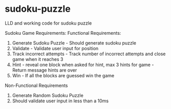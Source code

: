 # sudoku-puzzle
LLD and working code for sudoku puzzle

Sudoku Game
Requirements:
  Functional Requirements:
  1. Generate Sudoku Puzzle
    - Should generate sudoku puzzle
  2. Validate
    - Validate user input for position
  3. Track incorrect attempts
    - Track number of incorrect attempts and close game when it reaches 3
  4. Hint
    - reveal one block when asked for hint, max 3 hints for game
    - Return message hints are over 
  5. Win
    - If all the blocks are guessed win the game

  Non-Functional Requirements
  1. Generate Random Sudoku Puzzle
  2. Should validate user input in less than a 10ms
